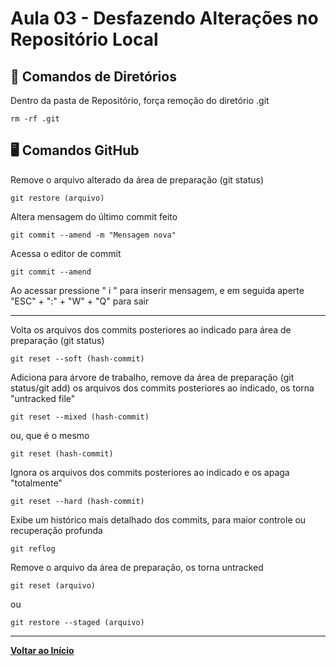 # Aula 03 - Desfazendo Alterações no Repositório Local
## 🤖 Comandos de Diretórios
Dentro da pasta de Repositório, força remoção do diretório .git
```
rm -rf .git
```
## 🖥️ Comandos GitHub
Remove o arquivo alterado da área de preparação (git status)
```
git restore (arquivo)
```
Altera mensagem do último commit feito
```
git commit --amend -m "Mensagem nova"
```
Acessa o editor de commit
```
git commit --amend
```
Ao acessar pressione " i " para inserir mensagem, e em seguida aperte "ESC" + ":" + "W" + "Q" para sair
***
Volta os arquivos dos commits posteriores ao indicado para área de preparação (git status)
```
git reset --soft (hash-commit)
```
Adiciona para árvore de trabalho, remove da área de preparação (git status/git add) os arquivos dos commits posteriores ao indicado, os torna "untracked file"
```
git reset --mixed (hash-commit)
```
ou, que é o mesmo
```
git reset (hash-commit)
```
Ignora os arquivos dos commits posteriores ao indicado e os apaga "totalmente"
```
git reset --hard (hash-commit)
```
Exibe um histórico mais detalhado dos commits, para maior controle ou recuperação profunda
```
git reflog
```
Remove o arquivo da área de preparação, os torna untracked
```
git reset (arquivo)
```
ou
```
git restore --staged (arquivo)
```
***
**[Voltar ao Início](../../README.md)**